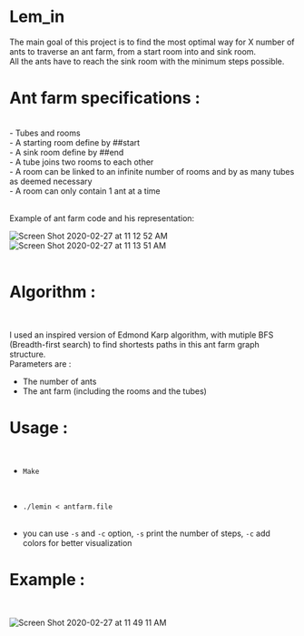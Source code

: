 # Lem_in

The main goal of this project is to find the most optimal way for X number of ants to traverse an ant farm, from a start room into and sink room.<br/>
All the ants have to reach the sink room with the minimum steps possible.

<h1>Ant farm specifications :</h1><br/>
- Tubes and rooms<br/>
- A starting room define by ##start<br/>
- A sink room define by ##end<br/>
- A tube joins two rooms to each other<br/>
- A room can be linked to an infinite number of rooms and by as many tubes as deemed necessary<br/>
- A room can only contain 1 ant at a time<br/>
<br/>

Example of ant farm code and his representation:<br/>

![Screen Shot 2020-02-27 at 11 12 52 AM](https://user-images.githubusercontent.com/24353380/75434812-65e63f00-5952-11ea-8b26-b9493124cddb.png)
![Screen Shot 2020-02-27 at 11 13 51 AM](https://user-images.githubusercontent.com/24353380/75435165-eefd7600-5952-11ea-8cc1-89c4cd4ed931.png)
<br/><br/>

<h1>Algorithm :</h1><br/>

I used an inspired version of Edmond Karp algorithm, with mutiple BFS (Breadth-first search) to find shortests paths in this ant farm graph structure.<br/>
Parameters are :<br/>
- The number of ants<br/>
- The ant farm (including the rooms and the tubes)<br/>

<h1>Usage :</h1><br/>

- <pre><code>Make</code></pre><br/>
- <pre><code>./lemin < antfarm.file</code></pre><br/>
- you can use <code>-s</code> and <code>-c</code> option, <code>-s</code> print the number of steps, <code>-c</code> add colors for better visualization<br/>

<h1>Example :</h1><br/>

![Screen Shot 2020-02-27 at 11 49 11 AM](https://user-images.githubusercontent.com/24353380/75437882-3dad0f00-5957-11ea-8a30-64a116b3bd65.png)
